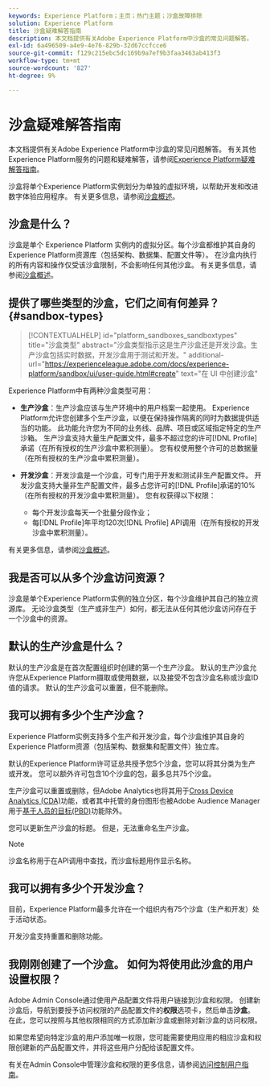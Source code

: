```yaml
---
keywords: Experience Platform；主页；热门主题；沙盒故障排除
solution: Experience Platform
title: 沙盒疑难解答指南
description: 本文档提供有关Adobe Experience Platform中沙盒的常见问题解答。
exl-id: 6a496509-a4e9-4e76-829b-32d67ccfcce6
source-git-commit: f129c215ebc5dc169b9a7ef9b3faa3463ab413f3
workflow-type: tm+mt
source-wordcount: '827'
ht-degree: 9%

---
```


# 沙盒疑难解答指南

本文档提供有关Adobe Experience Platform中沙盒的常见问题解答。 有关其他Experience Platform服务的问题和疑难解答，请参阅[Experience Platform疑难解答指南](../landing/troubleshooting.md)。

沙盒将单个Experience Platform实例划分为单独的虚拟环境，以帮助开发和改进数字体验应用程序。 有关更多信息，请参阅[沙盒概述](home.md)。

## 沙盒是什么？

沙盒是单个 Experience Platform 实例内的虚拟分区。每个沙盒都维护其自身的Experience Platform资源库（包括架构、数据集、配置文件等）。 在沙盒内执行的所有内容和操作仅受该沙盒限制，不会影响任何其他沙盒。 有关更多信息，请参阅[沙盒概述](home.md)。

## 提供了哪些类型的沙盒，它们之间有何差异？ {#sandbox-types}

>[!CONTEXTUALHELP]
>id="platform_sandboxes_sandboxtypes"
>title="沙盒类型"
>abstract="沙盒类型指示这是生产沙盒还是开发沙盒。生产沙盒包括实时数据，开发沙盒用于测试和开发。"
>additional-url="https://experienceleague.adobe.com/docs/experience-platform/sandbox/ui/user-guide.html#create" text="在 UI 中创建沙盒"

Experience Platform中有两种沙盒类型可用：

* **生产沙盒**：生产沙盒应该与生产环境中的用户档案一起使用。 Experience Platform允许您创建多个生产沙盒，以便在保持操作隔离的同时为数据提供适当的功能。 此功能允许您为不同的业务线、品牌、项目或区域指定特定的生产沙箱。 生产沙盒支持大量生产配置文件，最多不超过您的许可[!DNL Profile]承诺（在所有授权的生产沙盒中累积测量）。 您有权使用整个许可的总数据量（在所有授权的生产沙盒中累积测量）。

* **开发沙盒**：开发沙盒是一个沙盒，可专门用于开发和测试非生产配置文件。 开发沙盒支持大量非生产配置文件，最多占您许可的[!DNL Profile]承诺的10%（在所有授权的开发沙盒中累积测量）。 您有权获得以下权限：
   * 每个开发沙盒每天一个批量分段作业；
   * 每[!DNL Profile]年平均120次[!DNL Profile] API调用（在所有授权的开发沙盒中累积测量）。

有关更多信息，请参阅[沙盒概述](./home.md)。

## 我是否可以从多个沙盒访问资源？

沙盒是单个Experience Platform实例的独立分区，每个沙盒维护其自己的独立资源库。 无论沙盒类型（生产或非生产）如何，都无法从任何其他沙盒访问存在于一个沙盒中的资源。

## 默认的生产沙盒是什么？

默认的生产沙盒是在首次配置组织时创建的第一个生产沙盒。 默认的生产沙盒允许您从Experience Platform摄取或使用数据，以及接受不包含沙盒名称或沙盒ID值的请求。 默认的生产沙盒可以重置，但不能删除。

## 我可以拥有多少个生产沙盒？

Experience Platform实例支持多个生产和开发沙盒，每个沙盒维护其自身的Experience Platform资源（包括架构、数据集和配置文件）独立库。

默认的Experience Platform许可证总共授予您5个沙盒，您可以将其分类为生产或开发。 您可以额外许可包含10个沙盒的包，最多总共75个沙盒。

生产沙盒可以重置或删除，但Adobe Analytics也将其用于[Cross Device Analytics (CDA)](https://experienceleague.adobe.com/docs/analytics/components/cda/overview.html)功能，或者其中托管的身份图形也被Adobe Audience Manager用于[基于人员的目标(PBD)](https://experienceleague.adobe.com/docs/audience-manager/user-guide/features/destinations/people-based/people-based-destinations-overview.html)功能除外。

您可以更新生产沙盒的标题。 但是，无法重命名生产沙盒。

>[!NOTE]
>
>沙盒名称用于在API调用中查找，而沙盒标题用作显示名称。

## 我可以拥有多少个开发沙盒？

目前，Experience Platform最多允许在一个组织内有75个沙盒（生产和开发）处于活动状态。

开发沙盒支持重置和删除功能。

## 我刚刚创建了一个沙盒。 如何为将使用此沙盒的用户设置权限？

Adobe Admin Console通过使用产品配置文件将用户链接到沙盒和权限。 创建新沙盒后，导航到要授予访问权限的产品配置文件的&#x200B;**权限**&#x200B;选项卡，然后单击&#x200B;**沙盒**。 在此，您可以按照与其他权限相同的方式添加新沙盒或删除对新沙盒的访问权限。

如果您希望向特定沙盒的用户添加唯一权限，您可能需要使用应用的相应沙盒和权限创建新的产品配置文件，并将这些用户分配给该配置文件。

有关在Admin Console中管理沙盒和权限的更多信息，请参阅[访问控制用户指南](../access-control/ui/overview.md)。
